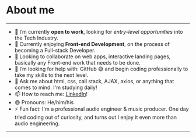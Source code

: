 # About me

---

- 🔭 I’m currently **open to work**, looking for *entry-level opportunities* into the Tech Industry.
- 🌱 Currently enjoying **Front-end Development**, on the process of becoming a Full-stack Developer.
- 👯 Looking to collaborate on web apps, interactive landing pages, basically any Front-end work that needs to be done.
- 🤔 I’m looking for help with: GitHub 😅 and begin coding professionally to take my skills to the next level.
- 💬 Ask me about html, css, call stack, AJAX, axios, or anything that comes to mind. I'm studying daily! 
- 📫 How to reach me: [LinkedIn](https://www.linkedin.com/in/alexebenmusic/)!
- 😄 Pronouns: He/him/his
- ⚡ Fun fact: I'm a professional audio engineer & music producer. One day tried coding out of curiosity, and turns out I enjoy it even more than audio engineering.

---
